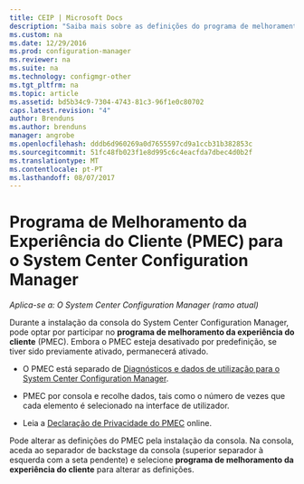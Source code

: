 ```yaml
---
title: CEIP | Microsoft Docs
description: "Saiba mais sobre as definições do programa de melhoramento da experiência de cliente para o System Center Configuration Manager."
ms.custom: na
ms.date: 12/29/2016
ms.prod: configuration-manager
ms.reviewer: na
ms.suite: na
ms.technology: configmgr-other
ms.tgt_pltfrm: na
ms.topic: article
ms.assetid: bd5b34c9-7304-4743-81c3-96f1e0c80702
caps.latest.revision: "4"
author: Brenduns
ms.author: brenduns
manager: angrobe
ms.openlocfilehash: dddb6d960269a0d7655597cd9a1ccb31b382853c
ms.sourcegitcommit: 51fc48fb023f1e8d995c6c4eacfda7dbec4d0b2f
ms.translationtype: MT
ms.contentlocale: pt-PT
ms.lasthandoff: 08/07/2017
---
```

# <a name="customer-experience-improvement-program-ceip-for-system-center-configuration-manager"></a>Programa de Melhoramento da Experiência do Cliente (PMEC) para o System Center Configuration Manager

*Aplica-se a: O System Center Configuration Manager (ramo atual)*

Durante a instalação da consola do System Center Configuration Manager, pode optar por participar no **programa de melhoramento da experiência do cliente** (PMEC). Embora o PMEC esteja desativado por predefinição, se tiver sido previamente ativado, permanecerá ativado.  

-   O PMEC está separado de [Diagnósticos e dados de utilização para o System Center Configuration Manager](../../../core/plan-design/diagnostics/diagnostics-and-usage-data.md).  

-   PMEC por consola e recolhe dados, tais como o número de vezes que cada elemento é selecionado na interface de utilizador.  

-   Leia a [Declaração de Privacidade do PMEC](https://www.microsoft.com/products/ceip/en-us/privacypolicy.mspx) online.  

Pode alterar as definições do PMEC pela instalação da consola. Na consola, aceda ao separador de backstage da consola (superior separador à esquerda com a seta pendente) e selecione **programa de melhoramento da experiência do cliente** para alterar as definições.  
